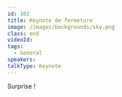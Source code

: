 ```yaml
---
id: 102
title: Keynote de fermeture
image: /images/backgrounds/sky.png
class: end
videoId: 
tags:
  - General
speakers:
talkType: Keynote
---
```


Surprise !